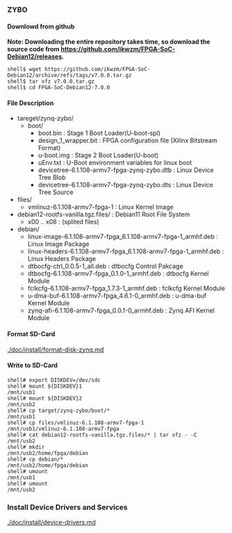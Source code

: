 ### ZYBO

#### Downlowd from github

**Note: Downloading the entire repository takes time, so download the source code from https://github.com/ikwzm/FPGA-SoC-Debian12/releases.**

```console
shell$ wget https://github.com/ikwzm/FPGA-SoC-Debian12/archive/refs/tags/v7.0.0.tar.gz
shell$ tar xfz v7.0.0.tar.gz
shell$ cd FPGA-SoC-Debian12-7.0.0
```

#### File Description

 * tareget/zynq-zybo/
   + boot/
     - boot.bin                                                      : Stage 1 Boot Loader(U-boot-spl)
     - design_1_wrapper.bit                                          : FPGA configuration file (Xilinx Bitstream Format)
     - u-boot.img                                                    : Stage 2 Boot Loader(U-boot)
     - uEnv.txt                                                      : U-Boot environment variables for linux boot
     - devicetree-6.1.108-armv7-fpga-zynq-zybo.dtb                   : Linux Device Tree Blob   
     - devicetree-6.1.108-armv7-fpga-zynq-zybo.dts                   : Linux Device Tree Source
 * files/
   + vmlinuz-6.1.108-armv7-fpga-1                                    : Linux Kernel Image
 * debian12-rootfs-vanilla.tgz.files/                                : Debian11 Root File System
   + x00 .. x08                                                      : (splited files)
 * debian/
   + linux-image-6.1.108-armv7-fpga_6.1.108-armv7-fpga-1_armhf.deb   : Linux Image Package
   + linux-headers-6.1.108-armv7-fpga_6.1.108-armv7-fpga-1_armhf.deb : Linux Headers Package
   + dtbocfg-ctrl_0.0.5-1_all.deb                                    : dtbocfg Control Pakcage
   + dtbocfg-6.1.108-armv7-fpga_0.1.0-1_armhf.deb                    : dtbocfg Kernel Module
   + fclkcfg-6.1.108-armv7-fpga_1.7.3-1_armhf.deb                    : fclkcfg Kernel Module
   + u-dma-buf-6.1.108-armv7-fpga_4.6.1-0_armhf.deb                  : u-dma-buf Kernel Module
   + zynq-afi-6.1.108-armv7-fpga_0.0.1-0_armhf.deb                   : Zynq AFI Kernel Module

#### Format SD-Card

[./doc/install/format-disk-zynq.md](format-disk-zynq.md)

#### Write to SD-Card

````console
shell# export DISKDEV=/dev/sdc
shell# mount ${DISKDEV}1                                       /mnt/usb1
shell# mount ${DISKDEV}2                                       /mnt/usb2
shell# cp target/zynq-zybo/boot/*                              /mnt/usb1
shell# cp files/vmlinuz-6.1.108-armv7-fpga-1                   /mnt/usb1/vmlinuz-6.1.108-armv7-fpga
shell# cat debian12-rootfs-vanilla.tgz.files/* | tar xfz - -C  /mnt/usb2
shell# mkdir                                                   /mnt/usb2/home/fpga/debian
shell# cp debian/*                                             /mnt/usb2/home/fpga/debian
shell# umount                                                  /mnt/usb1
shell# umount                                                  /mnt/usb2
````

### Install Device Drivers and Services

[./doc/install/device-drivers.md](device-drivers.md)

